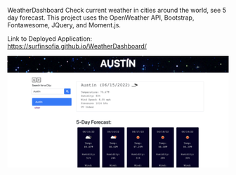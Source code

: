 WeatherDashboard
Check current weather in cities around the world, see 5 day forecast.
This project uses the OpenWeather API, Bootstrap, Fontawesome, JQuery, and Moment.js.

Link to Deployed Application:
https://surfinsofia.github.io/WeatherDashboard/



![screenshot](./assets/screenshot.png)
